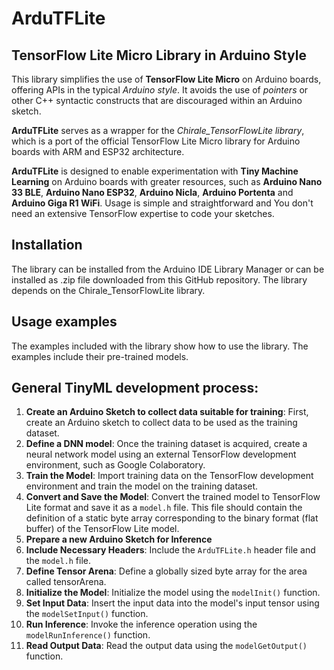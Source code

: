 # ArduTFLite
## TensorFlow Lite Micro Library in Arduino Style

This library simplifies the use of **TensorFlow Lite Micro** on Arduino boards, offering APIs in the typical _Arduino style_. It avoids the use of _pointers_ or other C++ syntactic constructs that are discouraged within an Arduino sketch.

**ArduTFLite** serves as a wrapper for the _Chirale_TensorFlowLite library_, which is a port of the official TensorFlow Lite Micro library for Arduino boards with ARM and ESP32 architecture.

**ArduTFLite** is designed to enable experimentation with **Tiny Machine Learning** on Arduino boards with greater resources, such as **Arduino Nano 33 BLE**, **Arduino Nano ESP32**, **Arduino Nicla**, **Arduino Portenta** and **Arduino Giga R1 WiFi**. Usage is simple and straightforward and You don't need an extensive TensorFlow expertise to code your sketches.

## Installation

The library can be installed from the Arduino IDE Library Manager or can be installed as .zip file downloaded from this GitHub repository.
The library depends on the Chirale_TensorFlowLite library.

## Usage examples

The examples included with the library show how to use the library. The examples include their pre-trained models.

## General TinyML development process:

1. **Create an Arduino Sketch to collect data suitable for training**: First, create an Arduino sketch to collect data to be used as the training dataset.
2. **Define a DNN model**: Once the training dataset is acquired, create a neural network model using an external TensorFlow development environment, such as Google Colaboratory.
3. **Train the Model**: Import training data on the TensorFlow development environment and train the model on the training dataset.
4. **Convert and Save the Model**: Convert the trained model to TensorFlow Lite format and save it as a `model.h` file. This file should contain the definition of a static byte array corresponding to the binary format (flat buffer) of the TensorFlow Lite model.
5. **Prepare a new Arduino Sketch for Inference**
6. **Include Necessary Headers**: Include the `ArduTFLite.h` header file and the `model.h` file.
7. **Define Tensor Arena**: Define a globally sized byte array for the area called tensorArena.
8. **Initialize the Model**: Initialize the model using the `modelInit()` function.
9. **Set Input Data**: Insert the input data into the model's input tensor using the `modelSetInput()` function.
10. **Run Inference**: Invoke the inference operation using the `modelRunInference()` function.
11. **Read Output Data**: Read the output data using the `modelGetOutput()` function.

